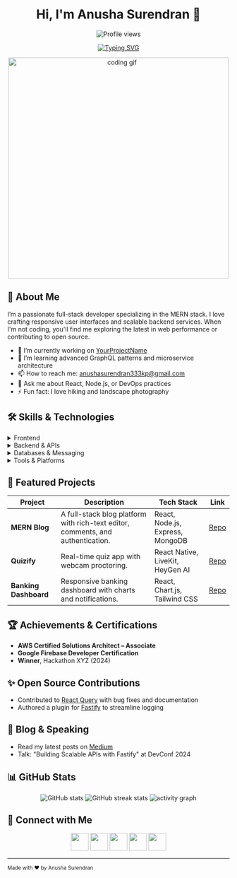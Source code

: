 <h1 align="center">Hi, I'm Anusha Surendran 👋</h1>

<p align="center">
  <img src="https://komarev.com/ghpvc/?username=anushaAnu333&label=Profile%20views&color=0e75b6&style=flat" alt="Profile views" />
</p>

<p align="center">
  <a href="https://github.com/DenverCoder1/readme-typing-svg"><img src="https://readme-typing-svg.herokuapp.com?&font=IBM+Plex+Sans&color=d25f2c&size=25&lines=Welcome+to+my+GitHub+Profile!;I'm+a+Full-Stack+Web+Developer.;Let's+build+something+amazing+together!" alt="Typing SVG" /></a>
</p>

<div align="center">
  <img src="https://media.giphy.com/media/SWoSkN6DxTszqIKEqv/giphy.gif" width="500" alt="coding gif" />
</div>

## 🚀 About Me

I’m a passionate full-stack developer specializing in the MERN stack. I love crafting responsive user interfaces and scalable backend services. When I'm not coding, you'll find me exploring the latest in web performance or contributing to open source.

* 🔭 I’m currently working on [YourProjectName](https://github.com/anushaAnu333/YourProjectName)
* 🌱 I’m learning advanced GraphQL patterns and microservice architecture
* 📫 How to reach me: [anushasurendran333kp@gmail.com](mailto:anushasurendran333kp@gmail.com)
* 💬 Ask me about React, Node.js, or DevOps practices
* ⚡ Fun fact: I love hiking and landscape photography

## 🛠️ Skills & Technologies

<details>
  <summary>Frontend</summary>

* **Frameworks:** React, Next.js, React Native
* **Languages:** JavaScript (ES6+), TypeScript, HTML5, CSS3/Tailwind
* **Styling & UI:** Material UI, Chakra UI, Styled-Components
* **State & Data:** React Query, Redux, Context API
* **Animations:** Framer Motion

</details>

<details>
  <summary>Backend & APIs</summary>

* **Runtimes & Frameworks:** Node.js, Express, Fastify
* **APIs:** REST, GraphQL (Apollo)
* **Serverless & BaaS:** Firebase, AWS Lambda (experimental)

</details>

<details>
  <summary>Databases & Messaging</summary>

* MongoDB, Redis, Kafka, gRPC

</details>

<details>
  <summary>Tools & Platforms</summary>

* Git, GitHub, Docker, Postman, Heroku, Netlify, Vercel

</details>

## 📂 Featured Projects

| Project               | Description                                                                     | Tech Stack                       | Link                                                      |
| --------------------- | ------------------------------------------------------------------------------- | -------------------------------- | --------------------------------------------------------- |
| **MERN Blog**         | A full-stack blog platform with rich-text editor, comments, and authentication. | React, Node.js, Express, MongoDB | [Repo](https://github.com/anushaAnu333/mern-blog)         |
| **Quizify**           | Real-time quiz app with webcam proctoring.                                      | React Native, LiveKit, HeyGen AI | [Repo](https://github.com/anushaAnu333/quizify)           |
| **Banking Dashboard** | Responsive banking dashboard with charts and notifications.                     | React, Chart.js, Tailwind CSS    | [Repo](https://github.com/anushaAnu333/banking-dashboard) |

## 🏆 Achievements & Certifications

* **AWS Certified Solutions Architect – Associate**
* **Google Firebase Developer Certification**
* **Winner**, Hackathon XYZ (2024)

## ✨ Open Source Contributions

* Contributed to [React Query](https://github.com/tannerlinsley/react-query) with bug fixes and documentation
* Authored a plugin for [Fastify](https://github.com/fastify/fastify) to streamline logging

## 📝 Blog & Speaking

* Read my latest posts on [Medium](https://medium.com/@anushaAnu333)
* Talk: "Building Scalable APIs with Fastify" at DevConf 2024

## 📊 GitHub Stats

<div align="center">
  <img src="https://github-readme-stats.vercel.app/api?username=anushaAnu333&show_icons=true&theme=vue" alt="GitHub stats" />
  <img src="https://github-readme-streak-stats.herokuapp.com/?user=anushaAnu333" alt="GitHub streak stats" />
  <img src="https://activity-graph.herokuapp.com/graph?username=anushaAnu333&theme=vue-dark" alt="activity graph" />
</div>

## 💬 Connect with Me

<p align="center">
  <a href="https://linkedin.com/in/anusha-surendran-324642225"><img src="https://img.icons8.com/color/48/000000/linkedin.png" width="40"/></a>
  <a href="https://twitter.com/anushaAnu333"><img src="https://img.icons8.com/color/48/000000/twitter--v1.png" width="40"/></a>
  <a href="https://codesandbox.io/u/anushaAnu333"><img src="https://img.icons8.com/ios-glyphs/48/000000/codesandbox.png" width="40"/></a>
  <a href="https://dev.to/anushaAnu333"><img src="https://img.icons8.com/ios-filled/50/000000/dev-to.png" width="40"/></a>
  <a href="mailto:anushasurendran333kp@gmail.com"><img src="https://img.icons8.com/ios-glyphs/48/000000/new-post.png" width="40"/></a>
</p>

---

<sub>Made with ❤️ by Anusha Surendran</sub>
